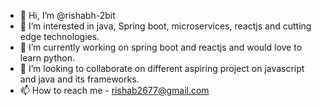 - 👋 Hi, I’m @rishabh-2bit
- 👀 I’m interested in java, Spring boot, microservices, reactjs and cutting edge technologies.
- 🌱 I’m currently working on spring boot and reactjs and would love to learn python.
- 💞️ I’m looking to collaborate on different aspiring project on javascript and java and its frameworks.
- 📫 How to reach me - rishab2677@gmail.com

<!---
rishabh-2bit/rishabh-2bit is a ✨ special ✨ repository because its `README.md` (this file) appears on your GitHub profile.
You can click the Preview link to take a look at your changes.
--->
